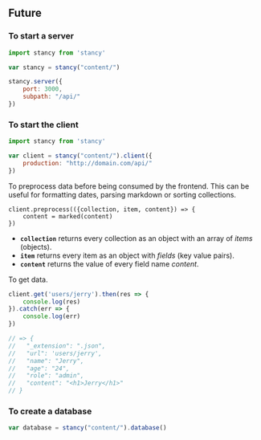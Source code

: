 ## Future

### To start a server

```js
import stancy from 'stancy'

var stancy = stancy("content/")

stancy.server({
    port: 3000,
    subpath: "/api/"
})
```

### To start the client

```js
import stancy from 'stancy'

var client = stancy("content/").client({
    production: "http://domain.com/api/"
})
```

To preprocess data before being consumed by the frontend. This can be useful for formatting dates, parsing markdown or sorting collections.

```
client.preprocess(({collection, item, content}) => {
    content = marked(content)
})
```

- __`collection`__ returns every collection as an object with an array of _items_ (objects).
- __`item`__ returns every item as an object with _fields_ (key value pairs).
- __`content`__ returns the value of every field name _content_.

To get data.

```js
client.get('users/jerry').then(res => {
    console.log(res)
}).catch(err => { 
    console.log(err)
})

// => {
//   "_extension": ".json",
//   "url": 'users/jerry',
//   "name": "Jerry",
//   "age": "24",
//   "role": "admin",
//   "content": "<h1>Jerry</h1>"
// }
```

### To create a database

```js
var database = stancy("content/").database()
```





